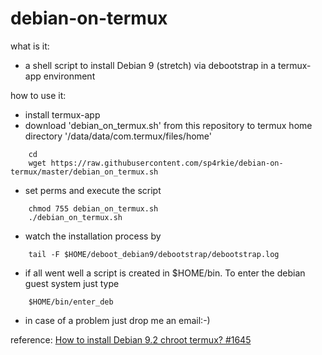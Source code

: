 # debian-on-termux

what is it:

- a shell script to install Debian 9 (stretch) via debootstrap in a termux-app environment

how to use it:

- install termux-app 
- download 'debian_on_termux.sh' from this repository to termux home directory '/data/data/com.termux/files/home'
```
    cd
    wget https://raw.githubusercontent.com/sp4rkie/debian-on-termux/master/debian_on_termux.sh
```
- set perms and execute the script
```
    chmod 755 debian_on_termux.sh
    ./debian_on_termux.sh
```
- watch the installation process by
```
    tail -F $HOME/deboot_debian9/debootstrap/debootstrap.log
```
- if all went well a script is created in $HOME/bin. To enter the debian guest system just type
```
    $HOME/bin/enter_deb
```
- in case of a problem just drop me an email:-)

reference:
    [How to install Debian 9.2 chroot termux? #1645](https://github.com/termux/termux-packages/issues/1645#issuecomment-337564650)
